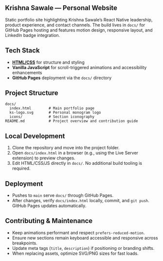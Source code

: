 ## Krishna Sawale — Personal Website

Static portfolio site highlighting Krishna Sawale’s React Native leadership, product experience, and contact channels. The build lives in `docs/` for GitHub Pages hosting and features motion design, responsive layout, and LinkedIn badge integration.

## Tech Stack

- **[HTML/CSS](https://developer.mozilla.org/en-US/docs/Web/HTML)** for structure and styling
- **Vanilla JavaScript** for scroll-triggered animations and accessibility enhancements
- **GitHub Pages** deployment via the `docs/` directory

## Project Structure

```text
docs/
  index.html        # Main portfolio page
  ks-logo.svg       # Personal monogram logo
  icons/            # Section iconography
README.md           # Project overview and contribution guide
```

## Local Development

1. Clone the repository and move into the project folder.
2. Open `docs/index.html` in a browser (e.g., using the Live Server extension) to preview changes.
3. Edit HTML/CSS/JS directly in `docs/`. No additional build tooling is required.

## Deployment

- Pushes to `main` serve `docs/` through GitHub Pages.
- After changes, verify `docs/index.html` locally, commit, and `git push`. GitHub Pages updates automatically.

## Contributing & Maintenance

- Keep animations performant and respect `prefers-reduced-motion`.
- Ensure new sections remain keyboard accessible and responsive across breakpoints.
- Update meta tags (`title`, `description`) if positioning or branding shifts.
- When replacing assets, optimize SVG/PNG sizes for fast loads.
